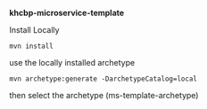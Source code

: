 **khcbp-microservice-template**

Install Locally 
```aidl
mvn install
``` 

use the locally installed archetype
```aidl
mvn archetype:generate -DarchetypeCatalog=local
```

then select the archetype (ms-template-archetype)
